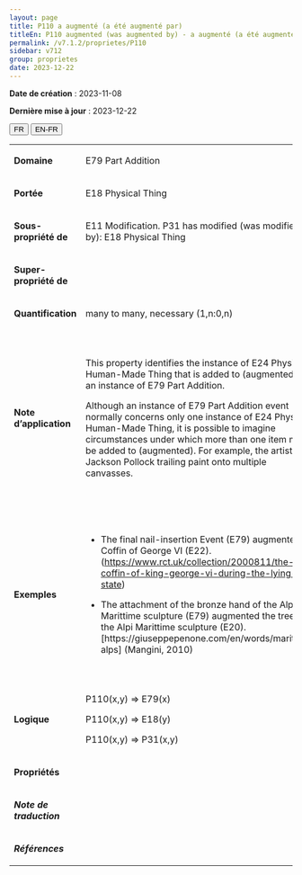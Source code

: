 ```yaml
---
layout: page
title: P110 a augmenté (a été augmenté par)
titleEn: P110 augmented (was augmented by) - a augmenté (a été augmenté par)
permalink: /v7.1.2/proprietes/P110
sidebar: v712
group: proprietes
date: 2023-12-22
---
```


**Date de création** : 2023-11-08

**Dernière mise à jour** : 2023-12-22

<div class="lang-buttons">
 <button id="fr" class="activate">FR</button>
 <button id="en-fr">EN-FR</button>
</div>

<table>
<tbody>
<tr>
<td><p><strong>Domaine</strong></p></td>
<td class="en">
<p>E79 Part Addition</p>
</td>
<td>
<p><code class="language-plaintext highlighter-rouge">E79_Ajout_d'élément</code></p>
</td>
</tr>
<tr>
<td><p><strong>Portée</strong></p></td>
<td class="en">
<p>E18 Physical Thing</p>
</td>
<td>
<p><code class="language-plaintext highlighter-rouge">E18_Chose_matérielle</code></p>
</td>
</tr>
<tr>
<td><p><strong>Sous-propriété de</strong></p></td>
<td class="en">
<p>E11 Modification. P31 has modified (was modified by): E18 Physical Thing</p>
</td>
<td>
<p><code class="language-plaintext highlighter-rouge">E11_Modification</code>. <code class="language-plaintext highlighter-rouge">P31_a_modifié (a_été_modifié_par)</code> : <code class="language-plaintext highlighter-rouge">E18_Chose_matérielle</code></p>
</td>
</tr>
<tr>
<td><p><strong>Super-propriété de</strong></p></td>
<td class="en">
</td>
<td>
</td>
</tr>
<tr>
<td><p><strong>Quantification</strong></p></td>
<td class="en">
<p>many to many, necessary (1,n:0,n)</p>
</td>
<td>
<p>plusieurs à plusieurs, nécessaire (1,n:0,n)</p>
</td>
</tr>
<tr>
<td><p><strong>Note d’application</strong></p></td>
<td class="en">
<p>This property identifies the instance of E24 Physical Human-Made Thing that is added to (augmented) in an instance of E79 Part Addition.</p>
<p>Although an instance of E79 Part Addition event normally concerns only one instance of E24 Physical Human-Made Thing, it is possible to imagine circumstances under which more than one item might be added to (augmented). For example, the artist Jackson Pollock trailing paint onto multiple canvasses.</p>
</td>
<td>
<p>Cette propriété identifie l'instance de <code class="language-plaintext highlighter-rouge">E24_Chose_matérielle_élaborée_par_l’humain</code> qui reçoit un ajout (est augmentée) par une instance de <code class="language-plaintext highlighter-rouge">E79_Ajout_d'élément</code>.</p>
<p>Bien qu'une instance de <code class="language-plaintext highlighter-rouge">E79_Ajout_d'élément</code> ne concerne normalement qu'une instance de <code class="language-plaintext highlighter-rouge">E24_Chose_matérielle_élaborée_par_l’humain</code>, il est possible d'imaginer des circonstances au cours desquelles plus d'un élément pourrait recevoir un ajout (être augmenté) [n.d.t. par une seule instance de <code class="language-plaintext highlighter-rouge">E79_Ajout_d'élément</code>]. Par exemple, l’artiste Jackson Pollock a effectué des traînées de peinture sur plusieurs toiles en même temps.</p>
</td>
</tr>
<tr>
<td><p><strong>Exemples</strong></p></td>
<td class="en">
<ul>
<li><p>The final nail-insertion Event (E79) augmented Coffin of George VI (E22). (<a href="https://www.rct.uk/collection/2000811/the-coffin-of-king-george-vi-during-the-lying-in-state"><span class="underline">https://www.rct.uk/collection/2000811/the-coffin-of-king-george-vi-during-the-lying-in-state</span></a>) </p>
</li>
<li><p>The attachment of the bronze hand of the Alpi Marittime sculpture (E79) augmented the tree of the Alpi Marittime sculpture (E20). [https://giuseppepenone.com/en/words/maritime-alps] (Mangini, 2010)</p>
</li>
</ul>
</td>
<td>
<ul>
<li><p>L’évènement d’insertion du dernier clou (<code class="language-plaintext highlighter-rouge">E79_Ajout_d'élément</code>) a augmenté (<code class="language-plaintext highlighter-rouge">P110_a_augmenté</code>) le cercueil de George VI (<code class="language-plaintext highlighter-rouge">E18_Chose_matérielle</code>) (<a href="https://www.rct.uk/collection/2000811/the-coffin-of-king-george-vi-during-the-lying-in-state"><span class="underline">https://www.rct.uk/collection/2000811/the-coffin-of-king-george-vi-during-the-lying-in-state</span></a>)</p>
</li>
<li><p>L’apposition de la main de bronze de la sculpture <em>Alpi Marittime</em> (<code class="language-plaintext highlighter-rouge">E79_Ajout_d’élément</code>) a augmenté (<code class="language-plaintext highlighter-rouge">P110_a_augmenté</code>) l’arbre de la sculpture <em>Alpi Marittime </em>(<code class="language-plaintext highlighter-rouge">E20_Objet_biologique</code>) (https://giuseppepenone.com/en/words/maritime-alps) (Mangini, 2010) </p>
</li>
</ul>
</td>
</tr>
<tr>
<td><p><strong>Logique</strong></p></td>
<td class="en">
<p>P110(x,y) ⇒ E79(x)</p>
<p>P110(x,y) ⇒ E18(y)</p>
<p>P110(x,y) ⇒ P31(x,y)</p>
</td>
<td>
<p>P110(x,y) ⇒ E79(x)</p>
<p>P110(x,y) ⇒ E18(y)</p>
<p>P110(x,y) ⇒ P31(x,y)</p>
</td>
</tr>
<tr>
<td><p><strong>Propriétés</strong></p></td>
<td class="en">
</td>
<td>
</td>
</tr>
<tr>
<td><p><strong><em>Note de traduction</em></strong></p></td>
<td colspan="2">
</td>
</tr>
<tr>
<td><p><strong><em>Références</em></strong></p></td>
<td colspan="2">
<p><em></em></p>
</td>
</tr>
</tbody>
</table>
